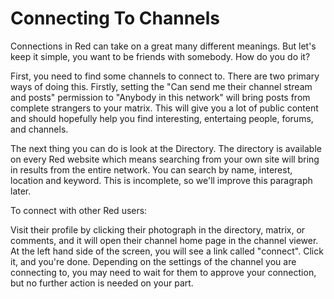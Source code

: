 Connecting To Channels
==============

Connections in Red can take on a great many different meanings. But let's keep it simple, you want to be friends with somebody. How do you do it?

First, you need to find some channels to connect to.  There are two primary ways of doing this.  Firstly, setting the "Can send me their channel stream and posts" permission to "Anybody in this network" will bring posts from complete strangers to your matrix.  This will give you a lot of public content and should hopefully help you find interesting, entertaing people, forums, and channels.

The next thing you can do is look at the Directory.  The directory is available on every Red website which means searching from your own site will bring in results from the entire network.  You can search by name, interest, location and keyword.  This is incomplete, so we'll improve this paragraph later.

To connect with other Red users:

Visit their profile by clicking their photograph in the directory, matrix, or comments, and it will open their channel home page in the channel viewer.  At the left hand side of the screen, you will see a link called "connect".  Click it, and you're done.  Depending on the settings of the channel you are connecting to, you may need to wait for them to approve your connection, but no further action is needed on your part.